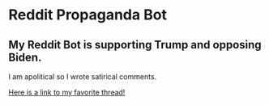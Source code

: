 # Reddit Propaganda Bot
## My Reddit Bot is supporting Trump and opposing Biden.
I am apolitical so I wrote satirical comments.

[Here is a link to my favorite thread!](https://www.reddit.com/r/csci040temp/comments/jlwwob/trust_me_i_leaked_the_pentagon_papers_trump_is_an/gavehq9?utm_source=share&utm_medium=web2x&context=3)
